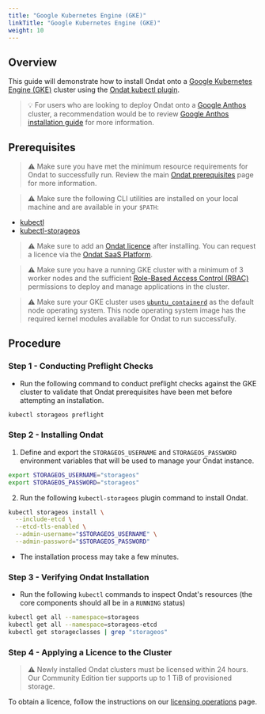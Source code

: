 ```yaml
---
title: "Google Kubernetes Engine (GKE)"
linkTitle: "Google Kubernetes Engine (GKE)"
weight: 10
---
```


## Overview

This guide will demonstrate how to install Ondat onto a [Google Kubernetes Engine (GKE)](https://cloud.google.com/kubernetes-engine) cluster using the [Ondat kubectl plugin](/docs/reference/kubectl-plugin/).

> 💡 For users who are looking to deploy Ondat onto a [Google Anthos](https://cloud.google.com/anthos) cluster, a recommendation would be to review [Google Anthos installation guide](https://docs.ondat.io/docs/install/anthos/) for more information.

## Prerequisites

> ⚠️ Make sure you have met the minimum resource requirements for Ondat to successfully run. Review the main [Ondat prerequisites](/docs/prerequisites/) page for more information.

> ⚠️ Make sure the following CLI utilities are installed on your local machine and are available in your `$PATH`:

* [kubectl](https://kubernetes.io/docs/tasks/tools/#kubectl)
* [kubectl-storageos](/docs/reference/kubectl-plugin/)

> ⚠️ Make sure to add an [Ondat licence](/docs/operations/licensing/) after installing. You can request a licence via the [Ondat SaaS Platform](https://portal.ondat.io/).

> ⚠️ Make sure you have a running GKE cluster with a minimum of 3 worker nodes and the sufficient [Role-Based Access Control (RBAC)](https://kubernetes.io/docs/reference/access-authn-authz/rbac/) permissions to deploy and manage applications in the cluster.

> ⚠️ Make sure your GKE cluster uses  [`ubuntu_containerd`](https://cloud.google.com/kubernetes-engine/docs/concepts/node-images#ubuntu) as the default node operating system. This node operating system image has the required kernel modules available for Ondat to run successfully.

## Procedure

### Step 1 - Conducting Preflight Checks

* Run the following command to conduct preflight checks against the GKE cluster to validate that Ondat prerequisites have been met before attempting an installation.

```bash
kubectl storageos preflight
```

### Step 2 - Installing Ondat

1. Define and export the `STORAGEOS_USERNAME` and `STORAGEOS_PASSWORD` environment variables that will be used to manage your Ondat instance.

```bash
export STORAGEOS_USERNAME="storageos"
export STORAGEOS_PASSWORD="storageos"
```

2. Run the following  `kubectl-storageos` plugin command to install Ondat.

```bash
kubectl storageos install \
  --include-etcd \
  --etcd-tls-enabled \
  --admin-username="$STORAGEOS_USERNAME" \
  --admin-password="$STORAGEOS_PASSWORD"
```

* The installation process may take a few minutes.

### Step 3 - Verifying Ondat Installation

* Run the following `kubectl` commands to inspect Ondat's resources (the core components should all be in a `RUNNING` status)

```bash
kubectl get all --namespace=storageos
kubectl get all --namespace=storageos-etcd
kubectl get storageclasses | grep "storageos"
```

### Step 4 - Applying a Licence to the Cluster

> ⚠️ Newly installed Ondat clusters must be licensed within 24 hours. Our Community Edition tier supports up to 1 TiB of provisioned storage.

To obtain a licence, follow the instructions on our [licensing operations](/docs/operations/licensing) page.
